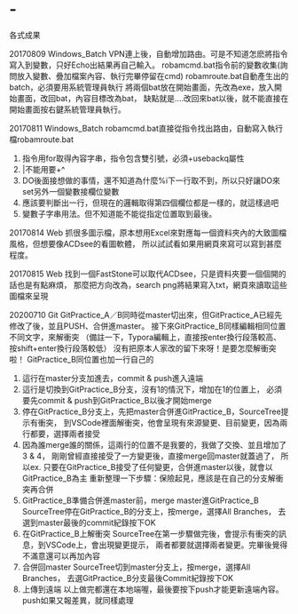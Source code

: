 # -
各式成果

20170809 Windows_Batch
VPN連上後，自動增加路由。可是不知道怎麽將指令寫入到變數，只好Echo出結果再自己輸入。
robamcmd.bat指令前的變數收集(詢問放入變數、疊加檔案內容、執行完畢停留在cmd)
robamroute.bat自動產生出的batch，必須要用系統管理員執行
將兩個bat放在開始畫面，先改為exe，放入開始畫面，改回bat，內容目標改為bat，
缺點就是....改回來bat以後，就不能直接在開始畫面按右鍵系統管理員執行。

20170811 Windows_Batch
robamcmd.bat直接從指令找出路由，自動寫入執行檔robamroute.bat
1. 指令用for取得內容字串，指令包含雙引號，必須+usebackq屬性
2. |不能用要+^
3. DO後面接想做的事情，還不知道為什麼%i下一行取不到，所以只好讓DO來set另外一個變數接欄位變數
4. 應該要判斷出一行，但現在的邏輯取得第四個欄位都是一樣的，就這樣過吧
5. 變數子字串用法。但不知道能不能從指定位置取到最後。

20170814 Web
抓很多圖示檔，原本想用Excel來對應每一個資料夾內的大致圖檔風格，但想要像ACDsee的看圖軟體，
所以試試看如果用網頁來寫可以寫到甚麼程度。

20170815 Web
找到一個FastStone可以取代ACDsee，只是資料夾要一個個開的話也是有點麻煩，
那麼把方向改為，search png將結果寫入txt，網頁來讀取這些圖檔來呈現

20200710 Git
GitPractice_A／B同時從master切出來，但GitPractice_A已經先修改了後，並且PUSH、合併進master。
接下來GitPractice_B同樣編輯相同位置不同文字，來解衝突
（備註一下，Typora編輯上，直接按enter換行段落較高、按shift+enter換行段落較低）
沒有把原本人家改的留下來呀！是要怎麼解衝突啦！
GitPractice_B同位置也加一行自己的
1. 這行在master分支加進去，commit & push進入遠端
2. 這行是切換到GitPractice_B分支，沒有1的情況下，增加在1的位置上，
   必須要先commit & push到GitPractice_B以後才開始merge
3. 停在GitPractice_B分支上，先把master合併進GitPractice_B，SourceTree提示有衝突，
   到VSCode裡面解衝突，他會呈現有來源變更、目前變更，因為兩行都要，選擇兩者接受
4. 因為誰merge誰的關係，這兩行的位置不是我要的，我做了交換、並且增加了3 & 4，
   剛剛曾經直接接受了一方變更後，直接merge回master就蓋過了，
   所以ex. 只要在GitPractice_B接受了任何變更，合併進master以後，就會以GitPractice_B為主
重新整理一下步驟：保險起見，應該是在自己的分支解衝突再合併
1. GitPractice_B準備合併進master前，merge master進GitPractice_B
   SourceTree停在GitPractice_B的分支上，按merge，選擇All Branches，
   去選到master最後的commit紀錄按下OK
2. 在GitPractice_B上解衝突
   SourceTree在第一步驟做完後，會提示有衝突的訊息，到VSCode上，會出現變更提示，
   兩者都要就選擇兩者變更。完畢後覺得不滿意還可以再加內容
3. 合併回master
   SourceTree切到master分支上，按merge，選擇All Branches，
   去選GitPractice_B分支最後Commit紀錄按下OK
4. 上傳到遠端
   以上做完都還在本地端喔，最後要按下push才能更新遠端內容。push如果又報差異，就同樣處理